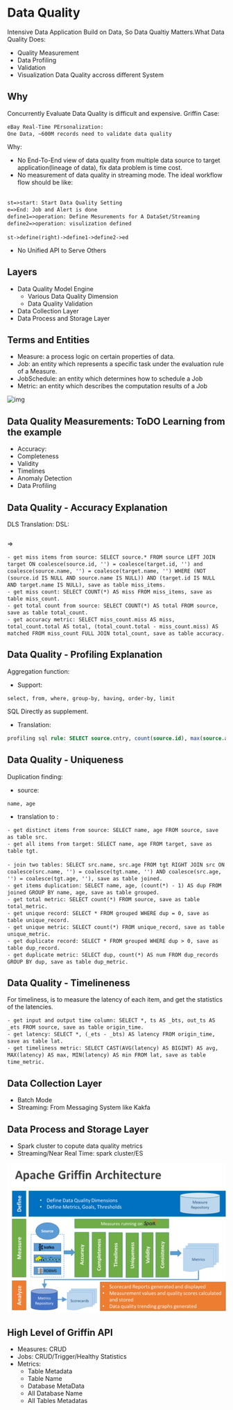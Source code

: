 # Data Quality 

Intensive Data Application Build on Data, So Data Qualtiy Matters.What Data Quality Does:
- Quality Measurement
- Data Profiling
- Validation
- Visualization Data Quality accross different System

## Why 

Concurrently Evaluate Data Quality is difficult and expensive. 
Griffin Case:
```
eBay Real-Time PErsonalization:
One Data, ~600M records need to validate data quality
```

Why:
- No End-To-End view of data quality from multiple data source to target application(lineage of data),
  fix data problem is time cost.
- No measurement of data quality in streaming mode.
  The ideal workflow flow should be like:

```flow

st=>start: Start Data Quality Setting
e=>End: Job and Alert is done
define1=>operation: Define Mesurements for A DataSet/Streaming
define2=>operation: visulization defined

st->define(right)->define1->define2->ed

```

- No Unified API to Serve Others
  
## Layers

- Data Quality Model Engine
  * Various Data Quality Dimension
  * Data Quality Validation
- Data Collection Layer
- Data Process and Storage Layer

## Terms and Entities

- Measure: a process logic on certain properties of data.
- Job: an entity which represents a specific task under the evaluation rule of a Measure.
- JobSchedule:  an entity which determines how to schedule a Job
- Metric: an entity which describes the computation results of a Job
  
![img](https://cwiki.apache.org/confluence/download/attachments/70255511/main.png?version=1&modificationDate=1516095163000&api=v2)




## Data Quality Measurements: ToDO Learning from the example

- Accuracy: 
- Completeness
- Validity
- Timelines
- Anomaly Detection
- Data Profiling

## Data Quality - Accuracy Explanation

DLS Translation:
DSL: 
```source.id = target.id and source.name = target.name
```
=>
```
- get miss items from source: SELECT source.* FROM source LEFT JOIN target ON coalesce(source.id, '') = coalesce(target.id, '') and coalesce(source.name, '') = coalesce(target.name, '') WHERE (NOT (source.id IS NULL AND source.name IS NULL)) AND (target.id IS NULL AND target.name IS NULL), save as table miss_items.
- get miss count: SELECT COUNT(*) AS miss FROM miss_items, save as table miss_count.
- get total count from source: SELECT COUNT(*) AS total FROM source, save as table total_count.
- get accuracy metric: SELECT miss_count.miss AS miss, total_count.total AS total, (total_count.total - miss_count.miss) AS matched FROM miss_count FULL JOIN total_count, save as table accuracy.
```

## Data Quality - Profiling Explanation

Aggregation function:

- Support:
```
select, from, where, group-by, having, order-by, limit 
```
  SQL Directly as supplement.
-  Translation:
```sql
profiling sql rule: SELECT source.cntry, count(source.id), max(source.age) FROM source GROUP BY source.cntry, save as table profiling.
```

## Data Quality - Uniqueness

Duplication finding:
- source:
```
name, age
```
- translation to :
```
- get distinct items from source: SELECT name, age FROM source, save as table src.
- get all items from target: SELECT name, age FROM target, save as table tgt.

- join two tables: SELECT src.name, src.age FROM tgt RIGHT JOIN src ON coalesce(src.name, '') = coalesce(tgt.name, '') AND coalesce(src.age, '') = coalesce(tgt.age, ''), save as table joined.
- get items duplication: SELECT name, age, (count(*) - 1) AS dup FROM joined GROUP BY name, age, save as table grouped.
- get total metric: SELECT count(*) FROM source, save as table total_metric.
- get unique record: SELECT * FROM grouped WHERE dup = 0, save as table unique_record.
- get unique metric: SELECT count(*) FROM unique_record, save as table unique_metric.
- get duplicate record: SELECT * FROM grouped WHERE dup > 0, save as table dup_record.
- get duplicate metric: SELECT dup, count(*) AS num FROM dup_records GROUP BY dup, save as table dup_metric.
```

## Data Quality - Timelineness

For timeliness, is to measure the latency of each item, and get the statistics of the latencies. 

```
- get input and output time column: SELECT *, ts AS _bts, out_ts AS _ets FROM source, save as table origin_time.
- get latency: SELECT *, (_ets - _bts) AS latency FROM origin_time, save as table lat.
- get timeliness metric: SELECT CAST(AVG(latency) AS BIGINT) AS avg, MAX(latency) AS max, MIN(latency) AS min FROM lat, save as table time_metric.
```

## 

## Data Collection Layer

- Batch Mode
- Streaming: From Messaging System like Kakfa
  
## Data Process and Storage Layer

- Spark cluster to copute data quality metrics
- Streaming/Near Real Time: spark cluster/ES 

![img](https://github.com/apache/griffin/blob/master/griffin-doc/img/arch.png)

## High Level of Griffin API

- Measures: CRUD
- Jobs: CRUD/Trigger/Healthy Statistics
- Metrics:
   * Table Metadata
   * Table Name
   * Database MetaData
   * All Database Name
   * All Tables Metadatas
